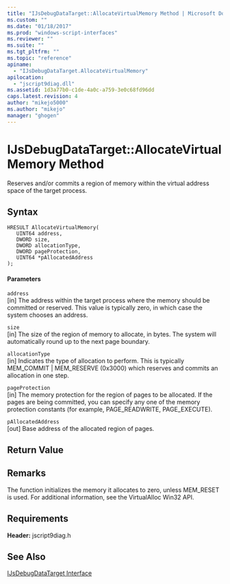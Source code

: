 ```yaml
---
title: "IJsDebugDataTarget::AllocateVirtualMemory Method | Microsoft Docs"
ms.custom: ""
ms.date: "01/18/2017"
ms.prod: "windows-script-interfaces"
ms.reviewer: ""
ms.suite: ""
ms.tgt_pltfrm: ""
ms.topic: "reference"
apiname: 
  - "IJsDebugDataTarget.AllocateVirtualMemory"
apilocation: 
  - "jscript9diag.dll"
ms.assetid: 1d3a77b0-c1de-4a0c-a759-3e0c68fd96dd
caps.latest.revision: 4
author: "mikejo5000"
ms.author: "mikejo"
manager: "ghogen"
---
```

# IJsDebugDataTarget::AllocateVirtualMemory Method
Reserves and/or commits a region of memory within the virtual address space of the target process.  
  
## Syntax  
  
```  
HRESULT AllocateVirtualMemory(  
   UINT64 address,  
   DWORD size,  
   DWORD allocationType,  
   DWORD pageProtection,  
   UINT64 *pAllocatedAddress  
);  
```  
  
#### Parameters  
 `address`  
 [in] The address within the target process where the memory should be committed or reserved. This value is typically zero, in which case the system chooses an address.  
  
 `size`  
 [in] The size of the region of memory to allocate, in bytes. The system will automatically round up to the next page boundary.  
  
 `allocationType`  
 [in] Indicates the type of allocation to perform. This is typically MEM_COMMIT &#124; MEM_RESERVE (0x3000) which reserves and commits an allocation in one step.  
  
 `pageProtection`  
 [in] The memory protection for the region of pages to be allocated. If the pages are being committed, you can specify any one of the memory protection constants (for example, PAGE_READWRITE, PAGE_EXECUTE).  
  
 `pAllocatedAddress`  
 [out] Base address of the allocated region of pages.  
  
## Return Value  
  
## Remarks  
 The function initializes the memory it allocates to zero, unless MEM_RESET is used. For additional information, see the VirtualAlloc Win32 API.  
  
## Requirements  
 **Header:** jscript9diag.h  
  
## See Also  
 [IJsDebugDataTarget Interface](../../winscript/reference/ijsdebugdatatarget-interface.md)